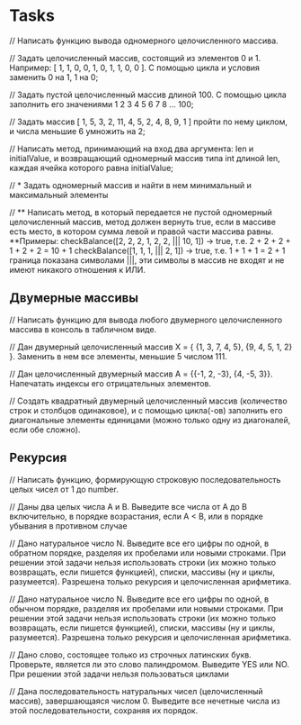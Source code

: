 # Tasks
// Написать функцию вывода одномерного целочисленного массива.


// Задать целочисленный массив, состоящий из элементов 0 и 1. Например: [ 1, 1, 0, 0, 1, 0, 1, 1, 0, 0 ].  С помощью цикла и условия заменить 0 на 1, 1 на 0;

// Задать пустой целочисленный массив длиной 100.  С помощью цикла заполнить его значениями 1 2 3 4 5 6 7 8 … 100;

// Задать массив [ 1, 5, 3, 2, 11, 4, 5, 2, 4, 8, 9, 1 ] пройти по нему циклом, и числа меньшие 6 умножить на 2;

// Написать метод, принимающий на вход два аргумента: len и initialValue,  и возвращающий одномерный массив типа int длиной len, каждая ячейка которого равна initialValue;

// * Задать одномерный массив и найти в нем минимальный и максимальный элементы 

// ** Написать метод, в который передается не пустой одномерный целочисленный массив, метод должен вернуть true, если в массиве есть место, в котором сумма левой и правой части массива равны.
**Примеры:
 checkBalance([2, 2, 2, 1, 2, 2, ||| 10, 1]) → true, т.е. 2 + 2 + 2 + 1 + 2 + 2 = 10 + 1
 checkBalance([1, 1, 1, ||| 2, 1]) → true, т.е. 1 + 1 + 1 = 2 + 1
 граница показана символами |||, эти символы в массив не входят и не имеют никакого отношения к ИЛИ.
## Двумерные массивы
// Написать функцию для вывода любого двумерного целочисленного массива в консоль в табличном виде.

// Дан двумерный целочисленный массив X = { {1, 3, 7, 4, 5}, {9, 4, 5, 1, 2} }. Заменить в нем все элементы, меньшие 5 числом 111.


// Дан целочисленный двумерный массив А = {{-1, 2, -3}, {4, -5, 3}}. Напечатать индексы его отрицательных элементов.

// Создать квадратный двумерный целочисленный массив (количество строк и столбцов одинаковое), и с помощью цикла(-ов) заполнить его диагональные элементы единицами (можно только одну из диагоналей, если обе сложно).

## Рекурсия
// Написать функцию, формирующую строковую последовательность целых чисел от 1 до number.

// Даны два целых числа A и В. Выведите все числа от A до B включительно, в порядке возрастания, если A < B, или в порядке убывания в противном случае

// Дано натуральное число N. Выведите все его цифры по одной, в обратном порядке, разделяя их пробелами или новыми строками. При решении этой задачи нельзя использовать строки (их можно только возвращать, если пишется функцией), списки, массивы (ну и циклы, разумеется). Разрешена только рекурсия и целочисленная арифметика.

// Дано натуральное число N. Выведите все его цифры по одной, в обычном порядке, разделяя их пробелами или новыми строками. При решении этой задачи нельзя использовать строки (их можно только возвращать, если пишется функцией), списки, массивы (ну и циклы, разумеется). Разрешена только рекурсия и целочисленная арифметика.

// Дано слово, состоящее только из строчных латинских букв. Проверьте, является ли это слово палиндромом. Выведите YES или NO. При решении этой задачи нельзя пользоваться циклами

// Дана последовательность натуральных чисел (целочисленный массив), завершающаяся числом 0. Выведите все нечетные числа из этой последовательности, сохраняя их порядок.
